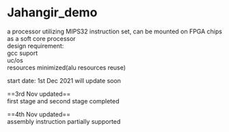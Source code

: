 # Jahangir_demo
a processor utilizing MIPS32 instruction set, can be mounted on FPGA chips as a soft core processor  
design requirement:  
gcc suport  
uc/os  
resources minimized(alu resources reuse)  

start date: 1st Dec 2021
will update soon

==3rd Nov updated==  
first stage and second stage completed

==4th Nov updated==  
assembly instruction partially supported
